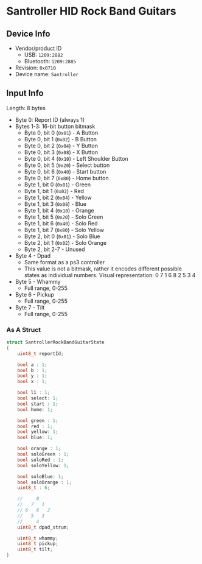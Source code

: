 # Santroller HID Rock Band Guitars

## Device Info

- Vendor/product ID
  - USB: `1209:2882`
  - Bluetooth: `1209:2885`
- Revision: `0x0710`
- Device name: `Santroller`

## Input Info

Length: 8 bytes
- Byte 0: Report ID (always 1)
- Bytes 1-3: 16-bit button bitmask
  - Byte 0, bit 0 (`0x01`) - A Button
  - Byte 0, bit 1 (`0x02`) - B Button
  - Byte 0, bit 2 (`0x04`) - Y Button
  - Byte 0, bit 3 (`0x08`) - X Button
  - Byte 0, bit 4 (`0x10`) - Left Shoulder Button
  - Byte 0, bit 5 (`0x20`) - Select button
  - Byte 0, bit 6 (`0x40`) - Start button
  - Byte 0, bit 7 (`0x80`) - Home button
  - Byte 1, bit 0 (`0x01`) - Green
  - Byte 1, bit 1 (`0x02`) - Red
  - Byte 1, bit 2 (`0x04`) - Yellow
  - Byte 1, bit 3 (`0x08`) - Blue
  - Byte 1, bit 4 (`0x10`) - Orange
  - Byte 1, bit 5 (`0x20`) - Solo Green
  - Byte 1, bit 6 (`0x40`) - Solo Red
  - Byte 1, bit 7 (`0x80`) - Solo Yellow
  - Byte 2, bit 0 (`0x01`) - Solo Blue
  - Byte 2, bit 1 (`0x02`) - Solo Orange
  - Byte 2, bit 2-7 - Unused
- Byte 4 - Dpad
  - Same format as a ps3 controller
  - This value is not a bitmask, rather it encodes different possible states as individual numbers.
    Visual representation:
        0
      7   1
    6   8   2
      5   3
        4
- Byte 5 - Whammy
  - Full range, 0-255
- Byte 6 - Pickup
  - Full range, 0-255
- Byte 7 - Tilt
  - Full range, 0-255

### As A Struct

```cpp
struct SantrollerRockBandGuitarState
{
    uint8_t reportId;

    bool a : 1;
    bool b : 1;
    bool y : 1;
    bool x : 1;

    bool l1 : 1;
    bool select: 1;
    bool start : 1;
    bool home: 1;

    bool green : 1;
    bool red : 1;
    bool yellow: 1;
    bool blue: 1;

    bool orange : 1;
    bool soloGreen : 1;
    bool soloRed : 1;
    bool soloYellow: 1;

    bool soloBlue: 1;
    bool soloOrange : 1;
    uint8_t : 6;

    //     0
    //   7   1
    // 6   8   2
    //   5   3
    //     4
    uint8_t dpad_strum;

    uint8_t whammy;
    uint8_t pickup;
    uint8_t tilt;
}
```

